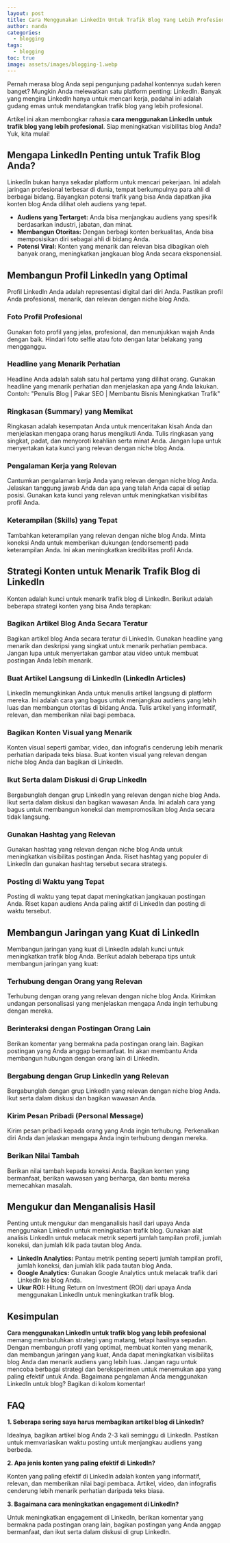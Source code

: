 ```yaml
---
layout: post
title: Cara Menggunakan LinkedIn Untuk Trafik Blog Yang Lebih Profesional
author: nanda
categories:
  - blogging
tags:
  - blogging
toc: true
image: assets/images/blogging-1.webp
---
```



Pernah merasa blog Anda sepi pengunjung padahal kontennya sudah keren banget? Mungkin Anda melewatkan satu platform penting: LinkedIn. Banyak yang mengira LinkedIn hanya untuk mencari kerja, padahal ini adalah gudang emas untuk mendatangkan trafik blog yang lebih profesional.

Artikel ini akan membongkar rahasia **cara menggunakan LinkedIn untuk trafik blog yang lebih profesional**. Siap meningkatkan visibilitas blog Anda? Yuk, kita mulai!

## Mengapa LinkedIn Penting untuk Trafik Blog Anda?

LinkedIn bukan hanya sekadar platform untuk mencari pekerjaan. Ini adalah jaringan profesional terbesar di dunia, tempat berkumpulnya para ahli di berbagai bidang. Bayangkan potensi trafik yang bisa Anda dapatkan jika konten blog Anda dilihat oleh audiens yang tepat.

- **Audiens yang Tertarget:** Anda bisa menjangkau audiens yang spesifik berdasarkan industri, jabatan, dan minat.
- **Membangun Otoritas:** Dengan berbagi konten berkualitas, Anda bisa memposisikan diri sebagai ahli di bidang Anda.
- **Potensi Viral:** Konten yang menarik dan relevan bisa dibagikan oleh banyak orang, meningkatkan jangkauan blog Anda secara eksponensial.

## Membangun Profil LinkedIn yang Optimal

Profil LinkedIn Anda adalah representasi digital dari diri Anda. Pastikan profil Anda profesional, menarik, dan relevan dengan niche blog Anda.

### Foto Profil Profesional

Gunakan foto profil yang jelas, profesional, dan menunjukkan wajah Anda dengan baik. Hindari foto selfie atau foto dengan latar belakang yang mengganggu.

### Headline yang Menarik Perhatian

Headline Anda adalah salah satu hal pertama yang dilihat orang. Gunakan headline yang menarik perhatian dan menjelaskan apa yang Anda lakukan. Contoh: "Penulis Blog | Pakar SEO | Membantu Bisnis Meningkatkan Trafik"

### Ringkasan (Summary) yang Memikat

Ringkasan adalah kesempatan Anda untuk menceritakan kisah Anda dan menjelaskan mengapa orang harus mengikuti Anda. Tulis ringkasan yang singkat, padat, dan menyoroti keahlian serta minat Anda. Jangan lupa untuk menyertakan kata kunci yang relevan dengan niche blog Anda.

### Pengalaman Kerja yang Relevan

Cantumkan pengalaman kerja Anda yang relevan dengan niche blog Anda. Jelaskan tanggung jawab Anda dan apa yang telah Anda capai di setiap posisi. Gunakan kata kunci yang relevan untuk meningkatkan visibilitas profil Anda.

### Keterampilan (Skills) yang Tepat

Tambahkan keterampilan yang relevan dengan niche blog Anda. Minta koneksi Anda untuk memberikan dukungan (endorsement) pada keterampilan Anda. Ini akan meningkatkan kredibilitas profil Anda.

## Strategi Konten untuk Menarik Trafik Blog di LinkedIn

Konten adalah kunci untuk menarik trafik blog di LinkedIn. Berikut adalah beberapa strategi konten yang bisa Anda terapkan:

### Bagikan Artikel Blog Anda Secara Teratur

Bagikan artikel blog Anda secara teratur di LinkedIn. Gunakan headline yang menarik dan deskripsi yang singkat untuk menarik perhatian pembaca. Jangan lupa untuk menyertakan gambar atau video untuk membuat postingan Anda lebih menarik.

### Buat Artikel Langsung di LinkedIn (LinkedIn Articles)

LinkedIn memungkinkan Anda untuk menulis artikel langsung di platform mereka. Ini adalah cara yang bagus untuk menjangkau audiens yang lebih luas dan membangun otoritas di bidang Anda. Tulis artikel yang informatif, relevan, dan memberikan nilai bagi pembaca.

### Bagikan Konten Visual yang Menarik

Konten visual seperti gambar, video, dan infografis cenderung lebih menarik perhatian daripada teks biasa. Buat konten visual yang relevan dengan niche blog Anda dan bagikan di LinkedIn.

### Ikut Serta dalam Diskusi di Grup LinkedIn

Bergabunglah dengan grup LinkedIn yang relevan dengan niche blog Anda. Ikut serta dalam diskusi dan bagikan wawasan Anda. Ini adalah cara yang bagus untuk membangun koneksi dan mempromosikan blog Anda secara tidak langsung.

### Gunakan Hashtag yang Relevan

Gunakan hashtag yang relevan dengan niche blog Anda untuk meningkatkan visibilitas postingan Anda. Riset hashtag yang populer di LinkedIn dan gunakan hashtag tersebut secara strategis.

### Posting di Waktu yang Tepat

Posting di waktu yang tepat dapat meningkatkan jangkauan postingan Anda. Riset kapan audiens Anda paling aktif di LinkedIn dan posting di waktu tersebut.

## Membangun Jaringan yang Kuat di LinkedIn

Membangun jaringan yang kuat di LinkedIn adalah kunci untuk meningkatkan trafik blog Anda. Berikut adalah beberapa tips untuk membangun jaringan yang kuat:

### Terhubung dengan Orang yang Relevan

Terhubung dengan orang yang relevan dengan niche blog Anda. Kirimkan undangan personalisasi yang menjelaskan mengapa Anda ingin terhubung dengan mereka.

### Berinteraksi dengan Postingan Orang Lain

Berikan komentar yang bermakna pada postingan orang lain. Bagikan postingan yang Anda anggap bermanfaat. Ini akan membantu Anda membangun hubungan dengan orang lain di LinkedIn.

### Bergabung dengan Grup LinkedIn yang Relevan

Bergabunglah dengan grup LinkedIn yang relevan dengan niche blog Anda. Ikut serta dalam diskusi dan bagikan wawasan Anda.

### Kirim Pesan Pribadi (Personal Message)

Kirim pesan pribadi kepada orang yang Anda ingin terhubung. Perkenalkan diri Anda dan jelaskan mengapa Anda ingin terhubung dengan mereka.

### Berikan Nilai Tambah

Berikan nilai tambah kepada koneksi Anda. Bagikan konten yang bermanfaat, berikan wawasan yang berharga, dan bantu mereka memecahkan masalah.

## Mengukur dan Menganalisis Hasil

Penting untuk mengukur dan menganalisis hasil dari upaya Anda menggunakan LinkedIn untuk meningkatkan trafik blog. Gunakan alat analisis LinkedIn untuk melacak metrik seperti jumlah tampilan profil, jumlah koneksi, dan jumlah klik pada tautan blog Anda.

- **LinkedIn Analytics:** Pantau metrik penting seperti jumlah tampilan profil, jumlah koneksi, dan jumlah klik pada tautan blog Anda.
- **Google Analytics:** Gunakan Google Analytics untuk melacak trafik dari LinkedIn ke blog Anda.
- **Ukur ROI:** Hitung Return on Investment (ROI) dari upaya Anda menggunakan LinkedIn untuk meningkatkan trafik blog.

## Kesimpulan

**Cara menggunakan LinkedIn untuk trafik blog yang lebih profesional** memang membutuhkan strategi yang matang, tetapi hasilnya sepadan. Dengan membangun profil yang optimal, membuat konten yang menarik, dan membangun jaringan yang kuat, Anda dapat meningkatkan visibilitas blog Anda dan menarik audiens yang lebih luas. Jangan ragu untuk mencoba berbagai strategi dan bereksperimen untuk menemukan apa yang paling efektif untuk Anda. Bagaimana pengalaman Anda menggunakan LinkedIn untuk blog? Bagikan di kolom komentar!

## FAQ

**1\. Seberapa sering saya harus membagikan artikel blog di LinkedIn?**

Idealnya, bagikan artikel blog Anda 2-3 kali seminggu di LinkedIn. Pastikan untuk memvariasikan waktu posting untuk menjangkau audiens yang berbeda.

**2\. Apa jenis konten yang paling efektif di LinkedIn?**

Konten yang paling efektif di LinkedIn adalah konten yang informatif, relevan, dan memberikan nilai bagi pembaca. Artikel, video, dan infografis cenderung lebih menarik perhatian daripada teks biasa.

**3\. Bagaimana cara meningkatkan engagement di LinkedIn?**

Untuk meningkatkan engagement di LinkedIn, berikan komentar yang bermakna pada postingan orang lain, bagikan postingan yang Anda anggap bermanfaat, dan ikut serta dalam diskusi di grup LinkedIn.
